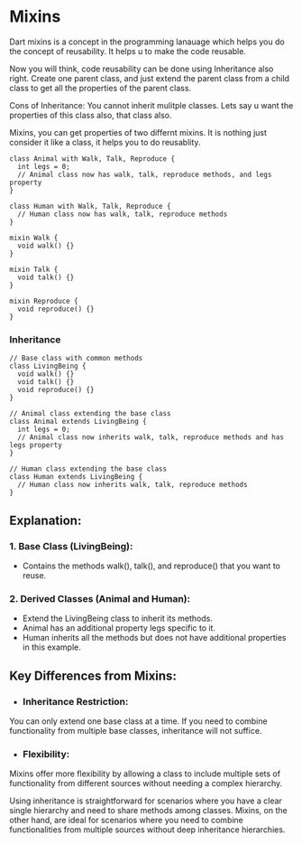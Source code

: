 # Mixins

Dart mixins is a concept in the programming lanauage which helps you do the concept of reusability. It helps u to make the code reusable. 

Now you will think, code reusability can be done using Inheritance also right. 
Create one parent class, and just extend the parent class from a child class to get all the properties of the parent class.

Cons of Inheritance: 
You cannot inherit mulitple classes. 
Lets say u want the properties of this class also, that class also.

Mixins, you can get properties of two differnt mixins. It is nothing just consider it like a class, it helps you to do reusablity.

```
class Animal with Walk, Talk, Reproduce {
  int legs = 0;
  // Animal class now has walk, talk, reproduce methods, and legs property
}

class Human with Walk, Talk, Reproduce {
  // Human class now has walk, talk, reproduce methods
}

mixin Walk {
  void walk() {}
}

mixin Talk {
  void talk() {}
}

mixin Reproduce {
  void reproduce() {}
}
```

### Inheritance 

```
// Base class with common methods
class LivingBeing {
  void walk() {}
  void talk() {}
  void reproduce() {}
}

// Animal class extending the base class
class Animal extends LivingBeing {
  int legs = 0;
  // Animal class now inherits walk, talk, reproduce methods and has legs property
}

// Human class extending the base class
class Human extends LivingBeing {
  // Human class now inherits walk, talk, reproduce methods
}
```
## Explanation:
### 1. Base Class (LivingBeing):
- Contains the methods walk(), talk(), and reproduce() that you want to reuse.

### 2. Derived Classes (Animal and Human):
- Extend the LivingBeing class to inherit its methods.
- Animal has an additional property legs specific to it.
- Human inherits all the methods but does not have additional properties in this example.


## Key Differences from Mixins:

- ### Inheritance Restriction: 
You can only extend one base class at a time. If you need to combine functionality from multiple base classes, inheritance will not suffice.

- ### Flexibility: 
Mixins offer more flexibility by allowing a class to include multiple sets of functionality from different sources without needing a complex hierarchy.

Using inheritance is straightforward for scenarios where you have a clear single hierarchy and need to share methods among classes. Mixins, on the other hand, are ideal for scenarios where you need to combine functionalities from multiple sources without deep inheritance hierarchies.
